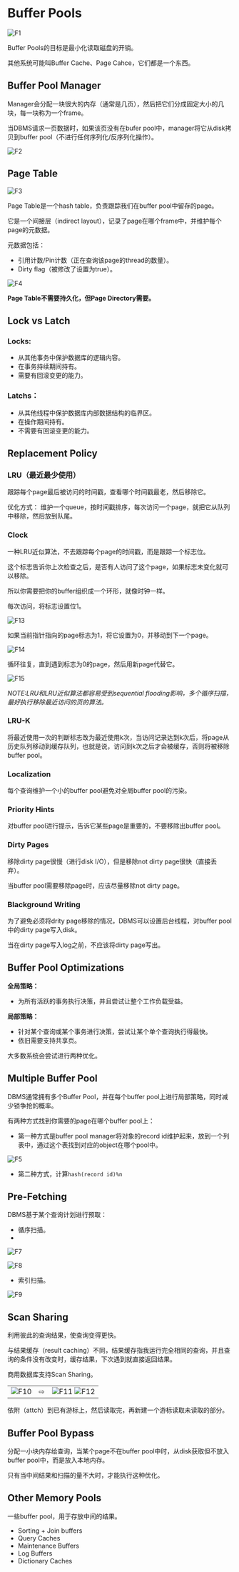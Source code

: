 # Buffer Pools

![F1](./F1.jpg)

Buffer Pools的目标是最小化读取磁盘的开销。

其他系统可能叫Buffer Cache、Page Cahce，它们都是一个东西。

## Buffer Pool Manager

Manager会分配一块很大的内存（通常是几页），然后把它们分成固定大小的几块，每一块称为一个frame。

当DBMS请求一页数据时，如果该页没有在bufer pool中，manager将它从disk拷贝到buffer pool（不进行任何序列化/反序列化操作）。

![F2](./F2.jpg)

## Page Table

![F3](./F3.jpg)

Page Table是一个hash table，负责跟踪我们在buffer pool中留存的page。

它是一个间接层（indirect layout），记录了page在哪个frame中，并维护每个page的元数据。

元数据包括：
* 引用计数/Pin计数（正在查询该page的thread的数量）。
* Dirty flag（被修改了设置为true）。

![F4](./F4.jpg)

**Page Table不需要持久化，但Page Directory需要。**

## Lock vs Latch

### Locks:
* 从其他事务中保护数据库的逻辑内容。
* 在事务持续期间持有。
* 需要有回滚变更的能力。

### Latchs：
* 从其他线程中保护数据库内部数据结构的临界区。
* 在操作期间持有。
* 不需要有回滚变更的能力。

## Replacement Policy

### LRU（最近最少使用）

跟踪每个page最后被访问的时间戳，查看哪个时间戳最老，然后移除它。

优化方式：
维护一个queue，按时间戳排序，每次访问一个page，就把它从队列中移除，然后放到队尾。

### Clock

一种LRU近似算法，不去跟踪每个page的时间戳，而是跟踪一个标志位。

这个标志告诉你上次检查之后，是否有人访问了这个page，如果标志未变化就可以移除。

所以你需要把你的buffer组织成一个环形，就像时钟一样。

每次访问，将标志设置位1。

![F13](./F13.jpg)

如果当前指针指向的page标志为1，将它设置为0，并移动到下一个page。

![F14](./F14.jpg)

循环往复，直到遇到标志为0的page，然后用新page代替它。

![F15](./F15.jpg)

*NOTE:LRU和LRU近似算法都容易受到sequential flooding影响，多个循序扫描，最好执行移除最近访问的页的算法。*

### LRU-K

将最近使用一次的判断标志改为最近使用k次，当访问记录达到k次后，将page从历史队列移动到缓存队列，也就是说，访问到k次之后才会被缓存，否则将被移除buffer pool。

### Localization

每个查询维护一个小的buffer pool避免对全局buffer pool的污染。

### Priority Hints

对buffer pool进行提示，告诉它某些page是重要的，不要移除出buffer pool。

### Dirty Pages

移除dirty page很慢（进行disk I/O），但是移除not dirty page很快（直接丢弃）。

当buffer pool需要移除page时，应该尽量移除not dirty page。

### Blackground Writing

为了避免必须将drity page移除的情况，DBMS可以设置后台线程，对buffer pool中的dirty page写入disk。

当在dirty page写入log之前，不应该将dirty page写出。



## Buffer Pool Optimizations

**全局策略：**
* 为所有活跃的事务执行决策，并且尝试让整个工作负载受益。

**局部策略：**
* 针对某个查询或某个事务进行决策，尝试让某个单个查询执行得最快。
* 依旧需要支持共享页。

大多数系统会尝试进行两种优化。

## Multiple Buffer Pool

DBMS通常拥有多个Buffer Pool，并在每个buffer pool上进行局部策略，同时减少锁争抢的概率。

有两种方式找到你需要的page在哪个buffer pool上：
* 第一种方式是buffer pool manager将对象的record id维护起来，放到一个列表中，通过这个表找到对应的object在哪个pool中。

![F5](./F5.jpg)
* 第二种方式，计算`hash(record id)%n`

## Pre-Fetching

DBMS基于某个查询计划进行预取：
* 循序扫描。
* 
![F7](./F7.jpg)

![F8](./F8.jpg)

* 索引扫描。

![F9](./F9.jpg)

## Scan Sharing

利用彼此的查询结果，使查询变得更快。

与结果缓存（result caching）不同，结果缓存指我运行完全相同的查询，并且查询的条件没有改变时，缓存结果，下次遇到就直接返回结果。

商用数据库支持Scan Sharing。

||||
|-|-|-|
|![F10](./F10.jpg)|⇨|![F11](./F11.jpg) ![F12](./F12.jpg)|

依附（attch）到已有游标上，然后读取完，再新建一个游标读取未读取的部分。

## Buffer Pool Bypass

分配一小块内存给查询，当某个page不在buffer pool中时，从disk获取但不放入buffer pool中，而是放入本地内存。

只有当中间结果和扫描的量不大时，才能执行这种优化。

## Other Memory Pools

一些buffer pool，用于存放中间的结果。

* Sorting + Join buffers
* Query Caches
* Maintenance Buffers
* Log Buffers
* Dictionary Caches